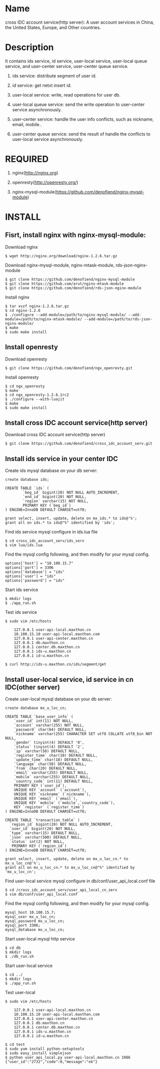 Name
====

cross IDC account service(http server): A user account services in China, the United States, Europe, and Other countries.


Description
===========

It contains ids service, id service, user-local service, user-local queue service, and user-center service, user-center queue service.

1. ids service: distribute segment of user id.

2. id service: get netxt insert id.

3. user-local service: write, read operations for user db.

4. user-local queue service: send the write operation to user-center service asynchronously.

5. user-center service: handle the user info conflicts, such as nickname, email, mobile..

6. user-center queue service: send the result of handle the conflicts to user-local service asynchronously.



REQUIRED
========

1. nginx(http://nginx.org)

2. openresty(http://openresty.org/)

3. nginx-mysql-module(https://github.com/denofiend/nginx-mysql-module)



INSTALL
=======

Fisrt, install nginx with nginx-mysql-module:
--------------------------

Download nginx

	$ wget http://nginx.org/download/nginx-1.2.6.tar.gz

Download nginx-mysql-module, nginx-mtask-module, rds-json-nginx-module 

	$ git clone https://github.com/denofiend/nginx-mysql-module
  	$ git clone https://github.com/arut/nginx-mtask-module
  	$ git clone https://github.com/denofiend/rds-json-nginx-module

Install nginx

 	$ tar xvzf nginx-1.2.6.tar.gz
	$ cd nginx-1.2.6
	$ ./configure --add-module=/path/to/nginx-mysql-module/ --add-module=/path/to/nginx-mtask-module/ --add-module=/path/to/rds-json-nginx-module/
	$ make
	$ sudo make install
 

Install openresty
-----------------

Download openresty

	$ git clone https://github.com/denofiend/ngx_openresty.git

Install openresty

  	$ cd ngx_openresty
  	$ make
  	$ cd ngx_openresty-1.2.6.1rc2
  	$ ./configure --with-luajit
  	$ make
  	$ sudo make install


Install cross IDC account service(http server) 
----------------------------------------------
Download cross IDC account service(http server)

	$ git clone https://github.com/denofiend/cross_idc_account_serv.git

	
Install ids service in your center IDC
--------------------------------------

Create ids mysql database on your db server:

	create database ids;

	CREATE TABLE `ids` (
			`beg_id` bigint(20) NOT NULL AUTO_INCREMENT,
			`end_id` bigint(20) NOT NULL,
			`region` varchar(15) NOT NULL,
			PRIMARY KEY (`beg_id`)
	) ENGINE=InnoDB DEFAULT CHARSET=utf8;
	
	grant select, insert, update, delete on mx_ids.* to ids@'%';
	grant all on ids.* to ids@"%" identified by 'ids';

Find ids service mysql configure in ids.lua file

	$ cd cross_idc_account_serv/ids_serv
	$ vim lua/ids.lua

Find the mysql config following, and then modify for your mysql config.  

	options['host'] = "10.100.15.7"
	options['port'] = 3306
	options['database'] = "ids"
	options['user'] = "ids"
	options['password'] = "ids"

Start ids service

	$ mkdir logs
	$ ./app_run.sh

Test ids service

	$ sudo vim /etc/hosts

		127.0.0.1 user-api-local.maxthon.cn
		10.100.15.10 user-api-local.maxthon.com
		127.0.0.1 user-api-center.maxthon.cn
		127.0.0.1 db.maxthon.cn
		127.0.0.1 center.db.maxthon.cn
		127.0.0.1 ids-u.maxthon.cn
		127.0.0.1 id-u.maxthon.cn

	$ curl http://ids-u.maxthon.cn/ids/segment/get


Install user-local service, id service in cn IDC(other server)
-----------------------------------------------------

Create user-local mysql database on your db server:

	create database mx_u_loc_cn;

	CREATE TABLE `base_user_info` (
		`user_id` int(11) NOT NULL,
		`account` varchar(255) NOT NULL,
		`password` char(64) DEFAULT NULL,
		`nickname` varchar(255) CHARACTER SET utf8 COLLATE utf8_bin NOT NULL,
		`gender` tinyint(4) DEFAULT '0',
		`status` tinyint(4) DEFAULT '2',
		`ip` varchar(50) DEFAULT NULL,
		`register_time` char(10) DEFAULT NULL,
		`update_time` char(10) DEFAULT NULL,
		`language` char(50) DEFAULT NULL,
		`from` char(20) DEFAULT NULL,
		`email` varchar(255) DEFAULT NULL,
		`mobile` varchar(255) DEFAULT NULL,
		`country_code` int(11) DEFAULT NULL,
		PRIMARY KEY (`user_id`),
		UNIQUE KEY `account` (`account`),
		UNIQUE KEY `nickname` (`nickname`),
		UNIQUE KEY `email` (`email`),
		UNIQUE KEY `mobile` (`mobile`,`country_code`),
		KEY `register` (`register_time`)
	) ENGINE=InnoDB DEFAULT CHARSET=utf8;

	CREATE TABLE `transaction_table` (
	  `region_id` bigint(20) NOT NULL AUTO_INCREMENT,
	  `user_id` bigint(20) NOT NULL,
	  `type` varchar(15) DEFAULT NULL,
	  `json` varchar(500) DEFAULT NULL,
	  `status` int(2) NOT NULL,
	   PRIMARY KEY (`region_id`)
	) ENGINE=InnoDB DEFAULT CHARSET=utf8; 
	
	grant select, insert, update, delete on mx_u_loc_cn.* to mx_u_loc_cn@'%';
	grant all on mx_u_loc_cn.* to mx_u_loc_cn@"%" identified by 'mx_u_loc_cn';


Find user-local service mysql configure in db/conf/user_api_local.conf file

	$ cd /cross_idc_account_serv/user_api_local_cn_serv
	$ vim db/conf/user_api_local.conf

Find the mysql config following, and then modify for your mysql config.  

	mysql_host 10.100.15.7;
	mysql_user mx_u_loc_cn;
	mysql_password mx_u_loc_cn;
	mysql_port 3306;
	mysql_database mx_u_loc_cn;

Start user-local mysql http service

	$ cd db
	$ mkdir logs
	$ ./db_run.sh

Start user-local service

	$ cd ../
	$ mkdir logs
	$ ./app_run.sh

Test user-local 

	$ sudo vim /etc/hosts

		127.0.0.1 user-api-local.maxthon.cn
		10.100.15.10 user-api-local.maxthon.com
		127.0.0.1 user-api-center.maxthon.cn
		127.0.0.1 db.maxthon.cn
		127.0.0.1 center.db.maxthon.cn
		127.0.0.1 ids-u.maxthon.cn
		127.0.0.1 id-u.maxthon.cn

	$ cd test
	$ sudo yum install python-setuptools
	$ sudo easy_install simplejson
	$ python user_api_local.py user-api-local.maxthon.cn 1986
	{"user_id":"2732","code":0,"message":"ok"}


